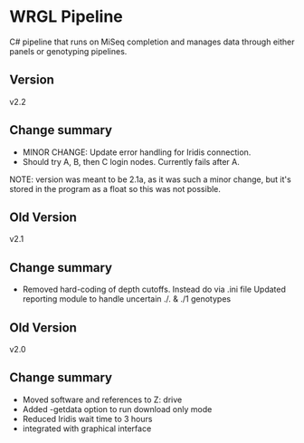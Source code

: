 # WRGL Pipeline

C# pipeline that runs on MiSeq completion and manages data through either panels
or genotyping pipelines.

## Version
v2.2

## Change summary
 * MINOR CHANGE: Update error handling for Iridis connection.
 * Should try A, B, then C login nodes. Currently fails after A.

NOTE: version was meant to be 2.1a, as it was such a minor change, but it's 
stored in the program as a float so this was not possible.

## Old Version
v2.1

## Change summary
 * Removed hard-coding of depth cutoffs. Instead do via .ini file
 Updated reporting module to handle uncertain ./. & ./1 genotypes

## Old Version
v2.0

## Change summary
 * Moved software and references to Z: drive
 * Added -getdata option to run download only mode
 * Reduced Iridis wait time to 3 hours
 * integrated with graphical interface